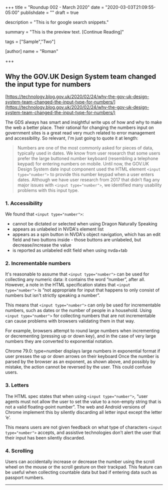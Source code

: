 +++
title = "Roundup 002 - March 2020"
date = "2020-03-03T21:09:55-05:00"
publishdate = ""
draft = true

description = "This is for google search snippets."

summary = "This is the preview text. [Continue Reading]"

tags = ["Sample","Two"]

[author]
    name = "Roman"

+++

## Why the GOV.UK Design System team changed the input type for numbers
[https://technology.blog.gov.uk/2020/02/24/why-the-gov-uk-design-system-team-changed-the-input-type-for-numbers/](https://technology.blog.gov.uk/2020/02/24/why-the-gov-uk-design-system-team-changed-the-input-type-for-numbers/)

The GDS always has smart and insightful write ups of how and why to make the web a better place. Their rational for changing the numbers input on government sites is a great read very much related to error management and accessibility. So relevant, I'm just going to quote it at length:

> Numbers are one of the most commonly asked for pieces of data, typically used in dates. We know from user research that some users prefer the large buttoned number keyboard (resembling a telephone keypad) for entering numbers on mobile. Until now, the GOV.UK Design System date input component used the HTML element `<input type="number">` to provide this number keypad when a user enters dates. Although we have user research from 2017 that didn’t flag any major issues with `<input type="number">`, we identified many usability problems with this input type.

### 1. Accessibility
We found that `<input type="number">`: 

* cannot be dictated or selected when using Dragon Naturally Speaking
* appears as unlabeled in NVDA's element list
* appears as a spin button in NVDA's object navigation, which has an edit field and two buttons inside - those buttons are unlabeled, but decrease/increase the value
* is reported as unlabeled edit field when using nvda+tab

### 2. Incrementable numbers
It's reasonable to assume that `<input type="number">` can be used for collecting any numeric data: it contains the word “number”, after all. However, a note in the HTML specification states that `<input type="number">` is “not appropriate for input that happens to only consist of numbers but isn't strictly speaking a number”.

This means that `<input type="number">` can only be used for incrementable numbers, such as dates or the number of people in a household. Using `<input type="number">` for collecting numbers that are not incrementable can cause problems with browsers validating them in that way.

For example, browsers attempt to round large numbers when incrementing or decrementing (pressing up or down key), and in the case of very large numbers they are converted to exponential notation.


Chrome 79.0: type=number displays large numbers in exponential format if user presses the up or down arrows on their keyboard
Once the number is parsed by the browser as an exponent, as shown above, and possibly by mistake, the action cannot be reversed by the user. This could confuse users. 

### 3. Letters 
The HTML spec states that when using `<input type="number">`, “user agents must not allow the user to set the value to a non-empty string that is not a valid floating-point number”. The web and Android versions of Chrome implement this by silently discarding all letter input except the letter ‘e’.

This means users are not given feedback on what type of characters `<input type="number">` accepts, and assistive technologies don’t alert the user that their input has been silently discarded.

### 4. Scrolling 
Users can accidentally increase or decrease the number using the scroll wheel on the mouse or the scroll gesture on their trackpad. This feature can be useful when collecting countable data but bad if entering data such as passport numbers.

<hr>


